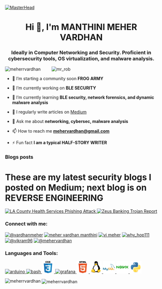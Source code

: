 [![MasterHead](https://user-images.githubusercontent.com/74038190/225813708-98b745f2-7d22-48cf-9150-083f1b00d6c9.gif)](https://MeherRRVardhan.io)

<h1 align="center">Hi 👋, I'm MANTHINI MEHER VARDHAN</h1>
<h3 align="center">Ideally in Computer Networking and Security. Proficient in cybersecurity tools, OS virtualization, and malware analysis.</h3>

<img align="right" alt="mr_rob" width="350" src="https://giffiles.alphacoders.com/206/206730.gif">

<p align="left"> <img src="https://komarev.com/ghpvc/?username=meherrvardhan&label=Profile%20views&color=0e75b6&style=flat" alt="meherrvardhan" /> </p>

- 🐸 I’m starting a community soon **FROG ARMY**
  
- 🔭 I’m currently working on **BLE SECURITY**

- 🌱 I’m currently learning **BLE security, network forensics, and dynamic malware analysis**

- 📝 I regularly write articles on [Medium](https://medium.com/@vikram96)

- 💬 Ask me about **networking, cybersec, malware analysis**

- 📫 How to reach me **mehervardhan@gmail.com**

- ⚡ Fun fact **I am a typical HALF-STORY WRITER**

### Blogs posts
<!-- BLOG-POST-LIST:START -->
# These are my latest security blogs I posted on Medium; next blog is on REVERSE ENGINEERING
<a href="https://medium.com/@vikram96/la-county-health-services-patients-data-exposed-in-phishing-attack-f3b0ea229d42">
    <img src="https://miro.medium.com/v2/resize:fit:828/format:webp/1*VhCAudLNolGFcaMH2EKAwg.png" alt="LA County Health Services Phishing Attack" style="width: 400px;">
</a>

<a href="https://medium.com/@vikram96/static-malware-analysis-of-zeus-banking-trojan-report-5951950ff8d2">
    <img src="https://miro.medium.com/v2/resize:fit:828/format:webp/0*XyMJflsvamR5Uap6" alt="Zeus Banking Trojan Report" style="width: 400px;">
</a>
<!-- BLOG-POST-LIST:END -->

<h3 align="left">Connect with me:</h3>
<p align="left">
<a href="https://twitter.com/@vardhanmeher" target="_blank"><img align="center" src="https://raw.githubusercontent.com/rahuldkjain/github-profile-readme-generator/master/src/images/icons/Social/twitter.svg" alt="@vardhanmeher" height="30" width="40" /></a>
<a href="https://linkedin.com/in/meher vardhan manthini" target="_blank"><img align="center" src="https://raw.githubusercontent.com/rahuldkjain/github-profile-readme-generator/master/src/images/icons/Social/linked-in-alt.svg" alt="meher vardhan manthini" height="30" width="40" /></a>
<a href="https://fb.com/vi meher" target="_blank"><img align="center" src="https://raw.githubusercontent.com/rahuldkjain/github-profile-readme-generator/master/src/images/icons/Social/facebook.svg" alt="vi meher" height="30" width="40" /></a>
<a href="https://instagram.com/why_hop111" target="_blank"><img align="center" src="https://raw.githubusercontent.com/rahuldkjain/github-profile-readme-generator/master/src/images/icons/Social/instagram.svg" alt="why_hop111" height="30" width="40" /></a>
<a href="https://medium.com/@vikram96" target="_blank"><img align="center" src="https://raw.githubusercontent.com/rahuldkjain/github-profile-readme-generator/master/src/images/icons/Social/medium.svg" alt="@vikram96" height="30" width="40" /></a>
<a href="https://www.hackerrank.com/@mehervardhan" target="_blank"><img align="center" src="https://raw.githubusercontent.com/rahuldkjain/github-profile-readme-generator/master/src/images/icons/Social/hackerrank.svg" alt="@mehervardhan" height="30" width="40" /></a>
</p>

<h3 align="left">Languages and Tools:</h3>
<p align="left">
<a href="https://www.arduino.cc/" target="_blank" rel="noreferrer"> <img src="https://cdn.worldvectorlogo.com/logos/arduino-1.svg" alt="arduino" width="40" height="40"/> </a>
<a href="https://www.gnu.org/software/bash/" target="_blank" rel="noreferrer"> <img src="https://www.vectorlogo.zone/logos/gnu_bash/gnu_bash-icon.svg" alt="bash" width="40" height="40"/> </a>
<a href="https://www.w3schools.com/css/" target="_blank" rel="noreferrer"> <img src="https://raw.githubusercontent.com/devicons/devicon/master/icons/css3/css3-original-wordmark.svg" alt="css3" width="40" height="40"/> </a>
<a href="https://grafana.com" target="_blank" rel="noreferrer"> <img src="https://www.vectorlogo.zone/logos/grafana/grafana-icon.svg" alt="grafana" width="40" height="40"/> </a>
<a href="https://www.w3.org/html/" target="_blank" rel="noreferrer"> <img src="https://raw.githubusercontent.com/devicons/devicon/master/icons/html5/html5-original-wordmark.svg" alt="html5" width="40" height="40"/> </a>
<a href="https://www.linux.org/" target="_blank" rel="noreferrer"> <img src="https://raw.githubusercontent.com/devicons/devicon/master/icons/linux/linux-original.svg" alt="linux" width="40" height="40"/> </a>
<a href="https://www.mysql.com/" target="_blank" rel="noreferrer"> <img src="https://raw.githubusercontent.com/devicons/devicon/master/icons/mysql/mysql-original-wordmark.svg" alt="mysql" width="40" height="40"/> </a>
<a href="https://www.nginx.com" target="_blank" rel="noreferrer"> <img src="https://raw.githubusercontent.com/devicons/devicon/master/icons/nginx/nginx-original.svg" alt="nginx" width="40" height="40"/> </a>
<a href="https://www.python.org" target="_blank" rel="noreferrer"> <img src="https://raw.githubusercontent.com/devicons/devicon/master/icons/python/python-original.svg" alt="python" width="40" height="40"/> </a>
</p>

<p><img align="left" src="https://github-readme-stats.vercel.app/api/top-langs?username=meherrvardhan&show_icons=true&locale=en&layout=compact" alt="meherrvardhan" /></p>

<p>&nbsp;<img align="center" src="https://github-readme-stats.vercel.app/api?username=meherrvardhan&show_icons=true&locale=en" alt="meherrvardhan" /></p>
